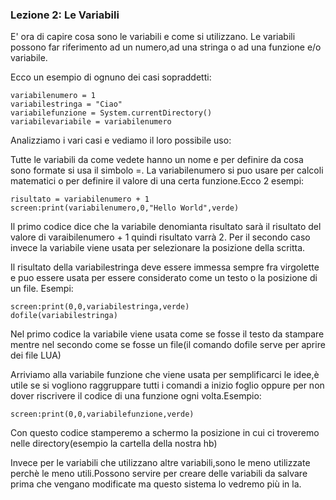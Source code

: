 ### Lezione 2: Le Variabili ###

E' ora di capire cosa sono le variabili e come si utilizzano.
Le variabili possono far riferimento ad un numero,ad una stringa o ad una funzione e/o variabile.

Ecco un esempio di ognuno dei casi sopraddetti:

```
variabilenumero = 1
variabilestringa = "Ciao"
variabilefunzione = System.currentDirectory()
variabilevariabile = variabilenumero
```

Analizziamo i vari casi e vediamo il loro possibile uso:

Tutte le variabili da come vedete hanno un nome e per definire da cosa sono formate si usa il simbolo =.
La variabilenumero si puo usare per calcoli matematici o per definire il valore di una certa funzione.Ecco 2 esempi:

```
risultato = variabilenumero + 1
screen:print(variabilenumero,0,"Hello World",verde)
```

Il primo codice dice che la variabile denomianta risultato sarà il risultato del valore di varaibilenumero + 1 quindi risultato varrà 2.
Per il secondo caso invece la variabile viene usata per selezionare la posizione della scritta.

Il risultato della variabilestringa deve essere immessa sempre fra virgolette e puo essere usata per essere considerato come un testo o la posizione di un file.
Esempi:

```
screen:print(0,0,variabilestringa,verde)
dofile(variabilestringa)
```

Nel primo codice la variabile viene usata come se fosse il testo da stampare mentre nel secondo come se fosse un file(il comando dofile serve per aprire dei file LUA)

Arriviamo alla variabile funzione che viene usata per semplificarci le idee,è utile se si vogliono raggruppare tutti i comandi a inizio foglio oppure per non dover riscrivere il codice di una funzione ogni volta.Esempio:

```
screen:print(0,0,variabilefunzione,verde)
```

Con questo codice stamperemo a schermo la posizione in cui ci troveremo nelle directory(esempio la cartella della nostra hb)

Invece per le variabili che utilizzano altre variabili,sono le meno utilizzate perchè le meno utili.Possono servire per creare delle variabili da salvare prima che vengano modificate ma questo sistema lo vedremo più in la.